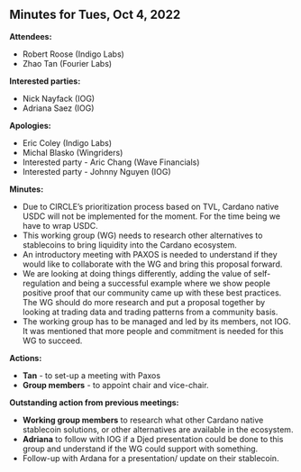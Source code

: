 ## Minutes for Tues, Oct 4, 2022

**Attendees:**

* Robert Roose (Indigo Labs)
* Zhao Tan (Fourier Labs)

**Interested parties:**

* Nick Nayfack (IOG)
* Adriana Saez (IOG)

**Apologies:**

* Eric Coley (Indigo Labs)
* Michal Blasko (Wingriders)
* Interested party - Aric Chang (Wave Financials)
* Interested party - Johnny Nguyen (IOG)

**Minutes:**

* Due to CIRCLE’s prioritization process based on TVL, Cardano native USDC will not be implemented for the moment. For the time being we have to wrap USDC.
* This working group (WG) needs to research other alternatives to stablecoins to bring liquidity into the Cardano ecosystem.
* An introductory meeting with PAXOS is needed to understand if they would like to collaborate with the WG and bring this proposal forward.
* We are looking at doing things differently, adding the value of self-regulation and being a successful example where we show people positive proof that our community came up with these best practices. The WG should do more research and put a proposal together by looking at trading data and trading patterns from a community basis.
* The working group has to be managed and led by its members, not IOG. It was mentioned that more people and commitment is needed for this WG to succeed.

**Actions:**

* **Tan** - to set-up a meeting with Paxos
* **Group members** - to appoint chair and vice-chair.

**Outstanding action from previous meetings:**

* **Working group members** to research what other Cardano native stablecoin solutions, or other alternatives are available in the ecosystem.
* **Adriana** to follow with IOG if a Djed presentation could be done to this group and understand if the WG could support with something.
* Follow-up with Ardana for a presentation/ update on their stablecoin.
